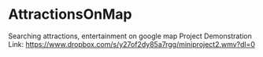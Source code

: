 # AttractionsOnMap
Searching attractions, entertainment on google map
Project Demonstration Link: https://www.dropbox.com/s/y27of2dy85a7rgg/miniproject2.wmv?dl=0
